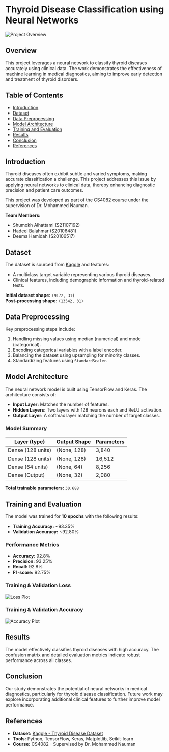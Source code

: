 # Thyroid Disease Classification using Neural Networks

<!-- Replace with an actual image link if available -->
![Project Overview](https://example.com/project-image.png)

## Overview
This project leverages a neural network to classify thyroid diseases accurately using clinical data. The work demonstrates the effectiveness of machine learning in medical diagnostics, aiming to improve early detection and treatment of thyroid disorders.

## Table of Contents
- [Introduction](#introduction)
- [Dataset](#dataset)
- [Data Preprocessing](#data-preprocessing)
- [Model Architecture](#model-architecture)
- [Training and Evaluation](#training-and-evaluation)
- [Results](#results)
- [Conclusion](#conclusion)
- [References](#references)

## Introduction
Thyroid diseases often exhibit subtle and varied symptoms, making accurate classification a challenge. This project addresses this issue by applying neural networks to clinical data, thereby enhancing diagnostic precision and patient care outcomes.

This project was developed as part of the CS4082 course under the supervision of Dr. Mohammed Nauman.

**Team Members:**
- Shumokh Alhattami (S21107192)
- Hadeel Balahmar (S20106481)
- Deema Hamidah (S20106517)

## Dataset
The dataset is sourced from [Kaggle](https://www.kaggle.com/) and features:
- A multiclass target variable representing various thyroid diseases.
- Clinical features, including demographic information and thyroid-related tests.

**Initial dataset shape:** `(9172, 31)`  
**Post-processing shape:** `(13542, 31)`

## Data Preprocessing
Key preprocessing steps include:
1. Handling missing values using median (numerical) and mode (categorical).
2. Encoding categorical variables with a label encoder.
3. Balancing the dataset using upsampling for minority classes.
4. Standardizing features using `StandardScaler`.

## Model Architecture
The neural network model is built using TensorFlow and Keras. The architecture consists of:
- **Input Layer:** Matches the number of features.
- **Hidden Layers:** Two layers with 128 neurons each and ReLU activation.
- **Output Layer:** A softmax layer matching the number of target classes.

### Model Summary
| Layer (type)      | Output Shape | Parameters |
|-------------------|--------------|------------|
| Dense (128 units) | (None, 128)  | 3,840      |
| Dense (128 units) | (None, 128)  | 16,512     |
| Dense (64 units)  | (None, 64)   | 8,256      |
| Dense (Output)    | (None, 32)   | 2,080      |

**Total trainable parameters:** `30,688`

## Training and Evaluation
The model was trained for **10 epochs** with the following results:
- **Training Accuracy:** ~93.35%
- **Validation Accuracy:** ~92.80%

### Performance Metrics
- **Accuracy:** 92.8%
- **Precision:** 93.25%
- **Recall:** 92.8%
- **F1-score:** 92.75%

### Training & Validation Loss
<!-- Replace with actual image -->
![Loss Plot](https://example.com/loss-plot.png)

### Training & Validation Accuracy
<!-- Replace with actual image -->
![Accuracy Plot](https://example.com/accuracy-plot.png)

## Results
The model effectively classifies thyroid diseases with high accuracy. The confusion matrix and detailed evaluation metrics indicate robust performance across all classes.

## Conclusion
Our study demonstrates the potential of neural networks in medical diagnostics, particularly for thyroid disease classification. Future work may explore incorporating additional clinical features to further improve model performance.

## References
- **Dataset:** [Kaggle - Thyroid Disease Dataset](https://www.kaggle.com/)
- **Tools:** Python, TensorFlow, Keras, Matplotlib, Scikit-learn
- **Course:** CS4082 - Supervised by Dr. Mohammed Nauman
